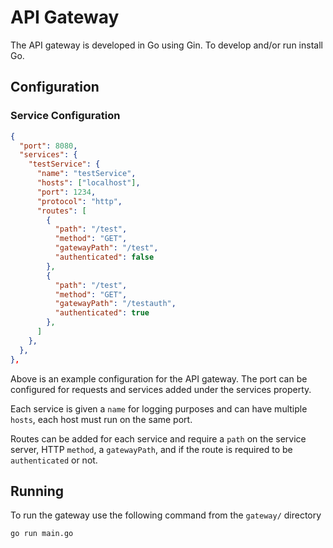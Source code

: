 # API Gateway

The API gateway is developed in Go using Gin. To develop and/or run install Go.

## Configuration

### Service Configuration


```json
{
  "port": 8080,
  "services": {
    "testService": {
      "name": "testService",
      "hosts": ["localhost"],
      "port": 1234,
      "protocol": "http",
      "routes": [
        {
          "path": "/test",
          "method": "GET",
          "gatewayPath": "/test",
          "authenticated": false
        },
        {
          "path": "/test",
          "method": "GET",
          "gatewayPath": "/testauth",
          "authenticated": true
        },
      ]
    },
  },
},
```

Above is an example configuration for the API gateway. The port can be configured for requests and services added under the services property.

Each service is given a `name` for logging purposes and can have multiple `hosts`, each host must run on the same port.

Routes can be added for each service and require a `path` on the service server, HTTP `method`, a `gatewayPath`, and if the route is required to be `authenticated` or not.

## Running

To run the gateway use the following command from the `gateway/` directory

```bash
go run main.go
```
